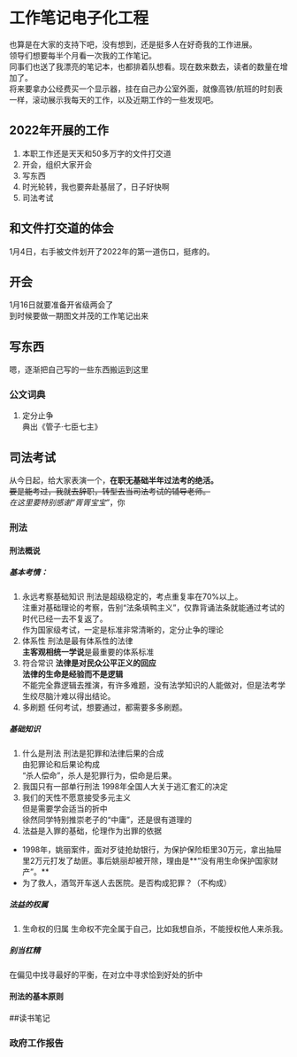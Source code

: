 
# 工作笔记电子化工程
也算是在大家的支持下吧，没有想到，还是挺多人在好奇我的工作进展。   
领导们想要每半个月看一次我的工作笔记。   
同事们也送了我漂亮的笔记本，也都排着队想看。现在数来数去，读者的数量在增加了。   
将来要拿办公经费买一个显示器，挂在自己办公室外面，就像高铁/航班的时刻表一样，滚动展示我每天的工作，以及近期工作的一些发现吧。   

## 2022年开展的工作
1. 本职工作还是天天和50多万字的文件打交道
2. 开会，组织大家开会
3. 写东西
4. 时光轮转，我也要奔赴基层了，日子好快啊
5. 司法考试

## 和文件打交道的体会
1月4日，右手被文件划开了2022年的第一道伤口，挺疼的。

## 开会
1月16日就要准备开省级两会了   
到时候要做一期图文并茂的工作笔记出来

## 写东西
嗯，逐渐把自己写的一些东西搬运到这里
### 公文词典
1. 定分止争   
典出《管子·七臣七主》

## 司法考试
从今日起，给大家表演一个，**在职无基础半年过法考的绝活。**   
~~要是能考过，我就去辞职，转型去当司法考试的辅导老师。~~   
*在这里要特别感谢“胥胥宝宝”*，你
### 刑法
#### 刑法概说
##### 基本考情：
1. 永远考察基础知识
刑法是超级稳定的，考点重复率在70%以上。   
注重对基础理论的考察，告别“法条填鸭主义”，仅靠背诵法条就能通过考试的时代已经一去不复返了。   
作为国家级考试，一定是标准非常清晰的，定分止争的理论   
2. 体系性
刑法是最有体系性的法律   
**主客观相统一学说**是最重要的体系标准
3. 符合常识
**法律是对民众公平正义的回应**   
**法律的生命是经验而不是逻辑**   
不能完全靠逻辑去推演，有许多难题，没有法学知识的人能做对，但是法考学生绞尽脑汁难以得出结论。   
4. 多刷题
任何考试，想要通过，都需要多多刷题。

##### 基础知识
1. 什么是刑法
刑法是犯罪和法律后果的合成   
由犯罪论和后果论构成   
“杀人偿命”，杀人是犯罪行为，偿命是后果。
2. 我国只有一部单行刑法
1998年全国人大关于逃汇套汇的决定
3. 我们的天性不愿意接受多元主义   
但是需要学会适当的折中   
徐然同学特别推崇老子的“中庸”，还是很有道理的   
4. 法益是入罪的基础，伦理作为出罪的依据
  - 1998年，姚丽案件，面对歹徒抢劫银行，为保护保险柜里30万元，拿出抽屉里2万元打发了劫匪。事后姚丽却被开除，理由是**“没有用生命保护国家财产”。**
  - 为了救人，酒驾开车送人去医院。是否构成犯罪？（不构成）
  
##### 法益的权属
1. 生命权的归属
生命权不完全属于自己，比如我想自杀，不能授权他人来杀我。

##### 别当杠精
在偏见中找寻最好的平衡，在对立中寻求恰到好处的折中

#### 刑法的基本原则   



##读书笔记
### 政府工作报告



